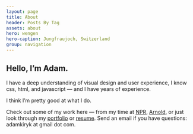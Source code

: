 ```yaml
---
layout: page
title: About
header: Posts By Tag
assets: about
hero: wengen
hero-caption: Jungfraujoch, Switzerland
group: navigation
---
```

<h2 class="no-margin-top">Hello, I’m Adam.</h2>

I have a deep understanding of visual design and user experience, I know css, html, and javascript — and I have years of experience.

I think I’m pretty good at what I do.

Check out some of my work here — from my time at [NPR](/portfolio/2015/12/12/npr/), [Arnold](/portfolio/2011/02/10/arnold-worldwide/), or just look through my [portfolio](/portfolio-list/) or [resume](/resume). Send an email if you have questions: adamkiryk at gmail dot com.